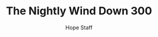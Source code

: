 ---
image: /assets/img/nwd/300_nwd_psalm_91_5_niv.png
title: The Nightly Wind Down 300
categories:
  - The Nightly Wind Down
author: Hope Staff
notes: The Nightly Wind Down 300
embed: >-
  EMBED_GOES_HERE
transcript: >-
  SOME LINES OF TEXT START HERE
---